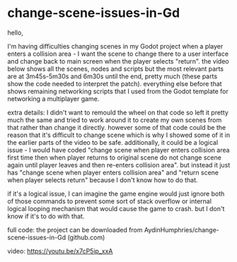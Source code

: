 # change-scene-issues-in-Gd

hello,

I'm having difficulties changing scenes in my Godot project when a player enters a collision area - I want the scene to change there to a user interface and change back to main screen when the player selects "return". the video below shows all the scenes, nodes and scripts but the most relevant parts are at 3m45s-5m30s and 6m30s until the end, pretty much (these parts show the code needed to interpret the patch). everything else before that shows remaining networking scripts that I used from the Godot template for networking a multiplayer game.

extra details:
I didn't want to remould the wheel on that code so left it pretty much the same and tried to work around it to create my own scenes from that rather than change it directly. however some of that code could be the reason that it's difficult to change scene which is why I showed some of it in the earlier parts of the video to be safe. additionally, it could be a logical issue - I would have coded "change scene when player enters collision area first time then when player returns to original scene do not change scene again until player leaves and then re-enters collision area". but instead it just has "change scene when player enters collision area" and "return scene when player selects return" because I don't know how to do that. 

if it's a logical issue, I can imagine the game engine would just ignore both of those commands to prevent some sort of stack overflow or internal logical looping mechanism that would cause the game to crash. but I don't know if it's to do with that.

full code: the project can be downloaded from AydinHumphries/change-scene-issues-in-Gd (github.com)

video: https://youtu.be/x7cP5ip_xxA
